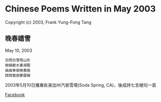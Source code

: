 # Chinese Poems Written in May 2003
Copyright (c) 2003, Frank Yung-Fong Tang

## 晚春嬉雪
May 10, 2003

```
日照白雪現山形
樹繞碧水畫湖蔭
曲曲車痕晚春路
蹄蹄邀我攀霜嶺
```
2003年5月10日攜眷赴美加州汽泉雪場(Soda Spring, CA)，後成詩七言絕句一首

[Facebook](https://www.facebook.com/notes/10220897379757126/)

